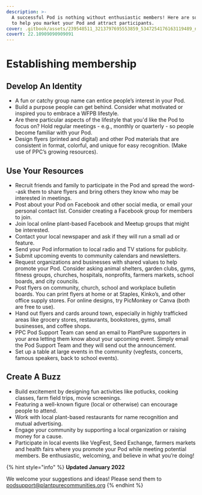 ```yaml
---
description: >-
  A successful Pod is nothing without enthusiastic members! Here are some tips
  to help you market your Pod and attract participants.
cover: .gitbook/assets/239548511_3213797695553859_5347254176163119489_n (1).jpeg
coverY: 22.10909090909091
---
```


# Establishing membership

## Develop An Identity

* A fun or catchy group name can entice people’s interest in your Pod.
* Build a purpose people can get behind. Consider what motivated or inspired you to embrace a WFPB lifestyle.
* Are there particular aspects of the lifestyle that you'd like the Pod to focus on? Hold regular meetings - e.g., monthly or quarterly - so people become familiar with your Pod.
* Design flyers (printed and digital) and other Pod materials that are consistent in format, colorful, and unique for easy recognition. (Make use of PPC’s growing resources).

## Use Your Resources

* Recruit friends and family to participate in the Pod and spread the word--ask them to share flyers and bring others they know who may be interested in meetings.&#x20;
* Post about your Pod on Facebook and other social media, or email your personal contact list. Consider creating a Facebook group for members to join.
* Join local online plant-based Facebook and Meetup groups that might be interested.&#x20;
* Contact your local newspaper and ask if they will run a small ad or feature.
* Send your Pod information to local radio and TV stations for publicity.
* Submit upcoming events to community calendars and newsletters.
* Request organizations and businesses with shared values to help promote your Pod. Consider asking animal shelters, garden clubs, gyms, fitness groups, churches, hospitals, nonprofits, farmers markets, school boards, and city councils.
* Post flyers on community, church, school and workplace bulletin boards. You can print flyers at home or at Staples, Kinko’s, and other office supply stores. For online designs, try PicMonkey or Canva (both are free to use).
* Hand out flyers and cards around town, especially in highly trafficked areas like grocery stores, restaurants, bookstores, gyms, small businesses, and coffee shops.
* PPC Pod Support Team can send an email to PlantPure supporters in your area letting them know about your upcoming event. Simply email the Pod Support Team and they will send out the announcement.
* Set up a table at large events in the community (vegfests, concerts, famous speakers, back to school events).

## Create A Buzz

* Build excitement by designing fun activities like potlucks, cooking classes, farm field trips, movie screenings.&#x20;
* Featuring a well-known figure (local or otherwise) can encourage people to attend.&#x20;
* Work with local plant-based restaurants for name recognition and mutual advertising.
* Engage your community by supporting a local organization or raising money for a cause.
* Participate in local events like VegFest, Seed Exchange, farmers markets and health fairs where you promote your Pod while meeting potential members. Be enthusiastic, welcoming, and believe in what you’re doing!



{% hint style="info" %}
**Updated January 2022**

We welcome your suggestions and ideas! Please send them to podsupport@plantpurecommunities.org
{% endhint %}


